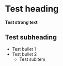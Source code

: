 # Test heading

**Test strong text**

## Test subheading

- Test bullet 1
- Test bullet 2
  - Test subitem
